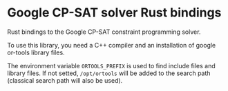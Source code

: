 # Google CP-SAT solver Rust bindings

Rust bindings to the Google CP-SAT constraint programming solver.

To use this library, you need a C++ compiler and an installation of
google or-tools library files.

The environment variable `ORTOOLS_PREFIX` is used to find include
files and library files. If not setted, `/opt/ortools` will be added
to the search path (classical search path will also be used).
